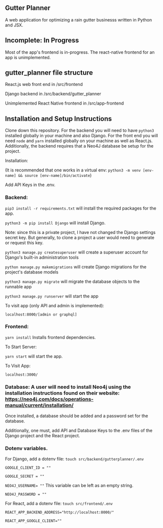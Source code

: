 

## Gutter Planner
A web application for optimizing a rain gutter businesss written in Python and JSX. 

## Incomplete: In Progress
Most of the app's frontend is in-progress. The react-native frontend for an app is unimplemented. 

## gutter_planner file structure

React.js web front end in /src/frontend

Django backend in /src/backend/gutter_planner

Unimplemented React Native frontend in /src/app-frontend

## Installation and Setup Instructions

Clone down this repository. For the backend you will need to have `python3` installed globally in your machine
and also Django. For the front end you will need `node` and `yarn` installed globally on your machine as well as
React.js. Additionally, the backend requires that a Neo4J database be setup for the project.

Installation:

(It is recommended that one works in a virtual env: `python3 -m venv [env-name] && source [env-name]/bin/activate`)

Add API Keys in the .env. 

### Backend:
`pip3 install -r requirements.txt` will install the required packages for the app. 

`python3 -m pip install Django` will install Django. 

Note: since this is a private project, I have not changed the Django settings secret key. But generally, to clone a project
a user would need to generate or request this key. 

`python3 manage.py createsuperuser` will create a superuser account for Django's built-in administration tools

`python manage.py makemigrations` will create Django migrations for the project's database models

`python3 manage.py migrate` will migrate the database objects to the runnable app

`python3 manage.py runserver` will start the app

To visit app (only API and admin is implemented):

`localhost:8000/[admin or graphql]`


### Frontend:

`yarn install`  Installs frontend dependencies.


To Start Server:

`yarn start`  will start the app.

To Visit App:

`localhost:3000/`  

### Database: A user will need to install Neo4j using the installation instructions found on their website: https://neo4j.com/docs/operations-manual/current/installation/ 
Once installed, a database should be added and a password set for the database. 

Additionally, one must, add API and Database Keys to the .env files of the Django project and the React project. 

### Dotenv variables.

For Django, add a dotenv file: `touch src/backend/gutterplanner/.env` 

`GOOGLE_CLIENT_ID = ""`

`GOOGLE_SECRET = ""`

`NEO4J_USERNAME= ""` This variable can be left as an empty string. 

`NEO4J_PASSWORD = ""`

For React, add a dotenv file: `touch src/frontend/.env` 

`REACT_APP_BACKEND_ADDRESS="http://localhost:8000/"`

`REACT_APP_GOOGLE_CLIENT=""`

